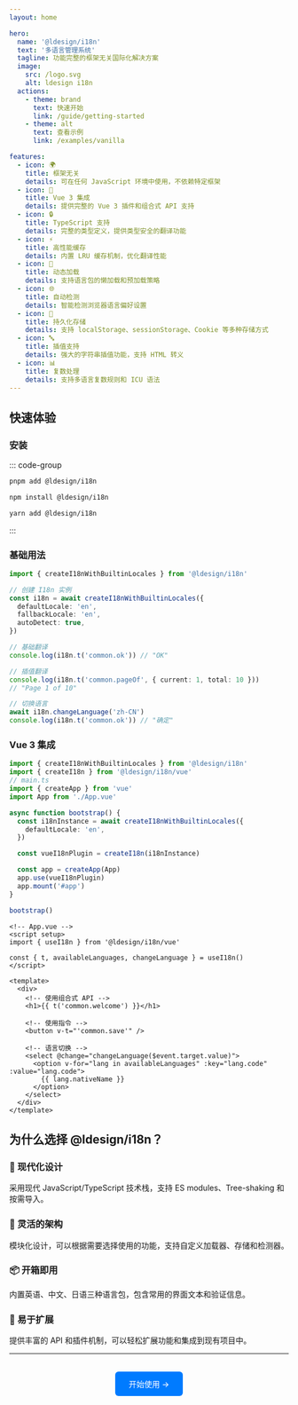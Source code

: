 ```yaml
---
layout: home

hero:
  name: '@ldesign/i18n'
  text: '多语言管理系统'
  tagline: 功能完整的框架无关国际化解决方案
  image:
    src: /logo.svg
    alt: ldesign i18n
  actions:
    - theme: brand
      text: 快速开始
      link: /guide/getting-started
    - theme: alt
      text: 查看示例
      link: /examples/vanilla

features:
  - icon: 🌍
    title: 框架无关
    details: 可在任何 JavaScript 环境中使用，不依赖特定框架
  - icon: 🎯
    title: Vue 3 集成
    details: 提供完整的 Vue 3 插件和组合式 API 支持
  - icon: 🔒
    title: TypeScript 支持
    details: 完整的类型定义，提供类型安全的翻译功能
  - icon: ⚡
    title: 高性能缓存
    details: 内置 LRU 缓存机制，优化翻译性能
  - icon: 🔄
    title: 动态加载
    details: 支持语言包的懒加载和预加载策略
  - icon: 🌐
    title: 自动检测
    details: 智能检测浏览器语言偏好设置
  - icon: 💾
    title: 持久化存储
    details: 支持 localStorage、sessionStorage、Cookie 等多种存储方式
  - icon: 🔤
    title: 插值支持
    details: 强大的字符串插值功能，支持 HTML 转义
  - icon: 📊
    title: 复数处理
    details: 支持多语言复数规则和 ICU 语法
---
```


## 快速体验

### 安装

::: code-group

```bash [pnpm]
pnpm add @ldesign/i18n
```

```bash [npm]
npm install @ldesign/i18n
```

```bash [yarn]
yarn add @ldesign/i18n
```

:::

### 基础用法

```typescript
import { createI18nWithBuiltinLocales } from '@ldesign/i18n'

// 创建 I18n 实例
const i18n = await createI18nWithBuiltinLocales({
  defaultLocale: 'en',
  fallbackLocale: 'en',
  autoDetect: true,
})

// 基础翻译
console.log(i18n.t('common.ok')) // "OK"

// 插值翻译
console.log(i18n.t('common.pageOf', { current: 1, total: 10 }))
// "Page 1 of 10"

// 切换语言
await i18n.changeLanguage('zh-CN')
console.log(i18n.t('common.ok')) // "确定"
```

### Vue 3 集成

```typescript
import { createI18nWithBuiltinLocales } from '@ldesign/i18n'
import { createI18n } from '@ldesign/i18n/vue'
// main.ts
import { createApp } from 'vue'
import App from './App.vue'

async function bootstrap() {
  const i18nInstance = await createI18nWithBuiltinLocales({
    defaultLocale: 'en',
  })

  const vueI18nPlugin = createI18n(i18nInstance)

  const app = createApp(App)
  app.use(vueI18nPlugin)
  app.mount('#app')
}

bootstrap()
```

```vue
<!-- App.vue -->
<script setup>
import { useI18n } from '@ldesign/i18n/vue'

const { t, availableLanguages, changeLanguage } = useI18n()
</script>

<template>
  <div>
    <!-- 使用组合式 API -->
    <h1>{{ t('common.welcome') }}</h1>

    <!-- 使用指令 -->
    <button v-t="'common.save'" />

    <!-- 语言切换 -->
    <select @change="changeLanguage($event.target.value)">
      <option v-for="lang in availableLanguages" :key="lang.code" :value="lang.code">
        {{ lang.nativeName }}
      </option>
    </select>
  </div>
</template>
```

## 为什么选择 @ldesign/i18n？

### 🚀 现代化设计

采用现代 JavaScript/TypeScript 技术栈，支持 ES modules、Tree-shaking 和按需导入。

### 🎨 灵活的架构

模块化设计，可以根据需要选择使用的功能，支持自定义加载器、存储和检测器。

### 📦 开箱即用

内置英语、中文、日语三种语言包，包含常用的界面文本和验证信息。

### 🔧 易于扩展

提供丰富的 API 和插件机制，可以轻松扩展功能和集成到现有项目中。

---

<div style="text-align: center; margin-top: 2rem;">
  <a href="/guide/getting-started" style="display: inline-block; padding: 12px 24px; background: #007bff; color: white; text-decoration: none; border-radius: 6px; font-weight: 500;">
    开始使用 →
  </a>
</div>

